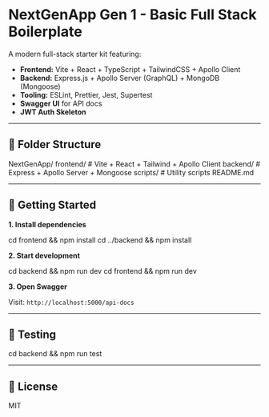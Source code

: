 # NextGenApp Gen 1 - Basic Full Stack Boilerplate

A modern full-stack starter kit featuring:

- **Frontend:** Vite + React + TypeScript + TailwindCSS + Apollo Client
- **Backend:** Express.js + Apollo Server (GraphQL) + MongoDB (Mongoose)
- **Tooling:** ESLint, Prettier, Jest, Supertest
- **Swagger UI** for API docs
- **JWT Auth Skeleton**

---

## 📂 Folder Structure

<codeblock>
NextGenApp/
  frontend/        # Vite + React + Tailwind + Apollo Client
  backend/         # Express + Apollo Server + Mongoose
  scripts/         # Utility scripts
  README.md
</codeblock>

---

## 🚀 Getting Started

**1. Install dependencies**

<codeblock>
cd frontend && npm install
cd ../backend && npm install
</codeblock>

**2. Start development**

<codeblock>
cd backend && npm run dev
cd frontend && npm run dev
</codeblock>

**3. Open Swagger**

Visit: `http://localhost:5000/api-docs`

---

## 🧪 Testing

<codeblock>
cd backend && npm run test
</codeblock>

---

## 📜 License

MIT
